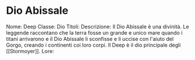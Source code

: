 # Dio Abissale
Nome: Deep
Classe: Dio
Titoli: 
Descrizione: Il Dio Abissale è una divinità. Le leggende raccontano che la terra fosse un grande e unico mare quando i titani arrivarono e il Dio Abissale li sconfisse e li uccise con l'aiuto del Gorgo, creando i continenti coi loro corpi. Il Deep è il dio principale degli [[Stormoyer]].
Lore:
